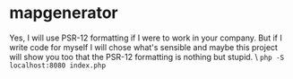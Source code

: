 # mapgenerator

Yes, I will use PSR-12 formatting if I were to work in your company. But if I write code for myself 
I will chose what's sensible and maybe this project will show you too that the PSR-12 formatting is 
nothing but stupid. \\
```php -S localhost:8080 index.php```
